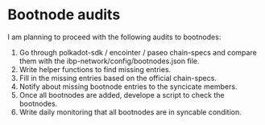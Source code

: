 # Bootnode audits 

I am planning to proceed with the following audits to bootnodes:

1. Go through polkadot-sdk / encointer / paseo chain-specs and
compare them with the ibp-network/config/bootnodes.json file.
2. Write helper functions to find missing entries.
3. Fill in the missing entries based on the official chain-specs.
4. Notify about missing bootnode entries to the syncicate members.
5. Once all bootnodes are added, develope a script to check the bootnodes.
6. Write daily monitoring that all bootnodes are in syncable condition.


